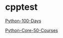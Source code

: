# cpptest

[Python-100-Days](https://github.com/jackfrued/Python-100-Days)

[Python-Core-50-Courses](https://github.com/jackfrued/Python-Core-50-Courses)
